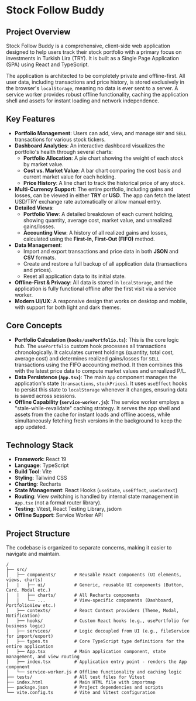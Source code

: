 # Stock Follow Buddy

## Project Overview

Stock Follow Buddy is a comprehensive, client-side web application designed to help users track their stock portfolio with a primary focus on investments in Turkish Lira (TRY). It is built as a Single Page Application (SPA) using React and TypeScript.

The application is architected to be completely private and offline-first. All user data, including transactions and price history, is stored exclusively in the browser's `localStorage`, meaning no data is ever sent to a server. A service worker provides robust offline functionality, caching the application shell and assets for instant loading and network independence.

## Key Features

-   **Portfolio Management**: Users can add, view, and manage `BUY` and `SELL` transactions for various stock tickers.
-   **Dashboard Analytics**: An interactive dashboard visualizes the portfolio's health through several charts:
    -   **Portfolio Allocation**: A pie chart showing the weight of each stock by market value.
    -   **Cost vs. Market Value**: A bar chart comparing the cost basis and current market value for each holding.
    -   **Price History**: A line chart to track the historical price of any stock.
-   **Multi-Currency Support**: The entire portfolio, including gains and losses, can be viewed in either **TRY** or **USD**. The app can fetch the latest USD/TRY exchange rate automatically or allow manual entry.
-   **Detailed Views**:
    -   **Portfolio View**: A detailed breakdown of each current holding, showing quantity, average cost, market value, and unrealized gains/losses.
    -   **Accounting View**: A history of all realized gains and losses, calculated using the **First-In, First-Out (FIFO)** method.
-   **Data Management**:
    -   Import and export transactions and price data in both **JSON** and **CSV** formats.
    -   Create and restore a full backup of all application data (transactions and prices).
    -   Reset all application data to its initial state.
-   **Offline-First & Privacy**: All data is stored in `localStorage`, and the application is fully functional offline after the first visit via a service worker.
-   **Modern UI/UX**: A responsive design that works on desktop and mobile, with support for both light and dark themes.

## Core Concepts

-   **Portfolio Calculation (`hooks/usePortfolio.ts`)**: This is the core logic hub. The `usePortfolio` custom hook processes all transactions chronologically. It calculates current holdings (quantity, total cost, average cost) and determines realized gains/losses for `SELL` transactions using the FIFO accounting method. It then combines this with the latest price data to compute market values and unrealized P/L.
-   **Data Persistence (`App.tsx`)**: The main `App` component manages the application's state (`transactions`, `stockPrices`). It uses `useEffect` hooks to persist this state to `localStorage` whenever it changes, ensuring data is saved across sessions.
-   **Offline Capability (`service-worker.js`)**: The service worker employs a "stale-while-revalidate" caching strategy. It serves the app shell and assets from the cache for instant loads and offline access, while simultaneously fetching fresh versions in the background to keep the app updated.

## Technology Stack

-   **Framework**: React 19
-   **Language**: TypeScript
-   **Build Tool**: Vite
-   **Styling**: Tailwind CSS
-   **Charting**: Recharts
-   **State Management**: React Hooks (`useState`, `useEffect`, `useContext`)
-   **Routing**: View switching is handled by internal state management in `App.tsx` (not a formal router library).
-   **Testing**: Vitest, React Testing Library, jsdom
-   **Offline Support**: Service Worker API

## Project Structure

The codebase is organized to separate concerns, making it easier to navigate and maintain.

```
/
├── src/
│   ├── components/       # Reusable React components (UI elements, views, charts)
│   |   ├── ui/           # Generic, reusable UI components (Button, Card, Modal etc.)
│   |   ├── charts/       # All Recharts components
│   |   └── ...           # View-specific components (Dashboard, PortfolioView etc.)
│   ├── contexts/         # React Context providers (Theme, Modal, Notification)
│   ├── hooks/            # Custom React hooks (e.g., usePortfolio for business logic)
│   ├── services/         # Logic decoupled from UI (e.g., fileService for import/export)
│   ├── types.ts          # Core TypeScript type definitions for the entire application
│   ├── App.tsx           # Main application component, state management, and view routing
│   ├── index.tsx         # Application entry point - renders the App component
│   └── service-worker.js # Offline functionality and caching logic
├── tests/                # All test files for Vitest
├── index.html            # Main HTML file with importmap
├── package.json          # Project dependencies and scripts
└── vite.config.ts        # Vite and Vitest configuration
```
